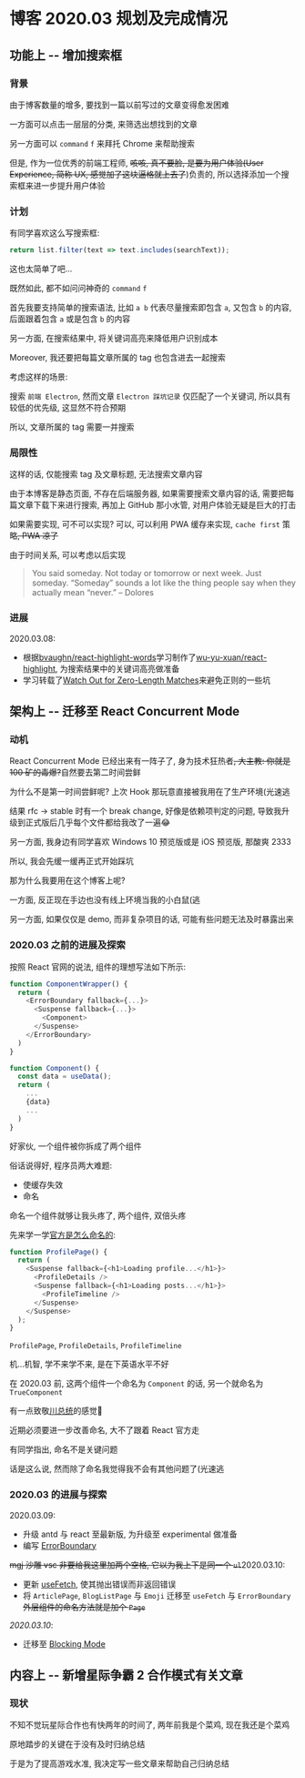 # 博客 2020.03 规划及完成情况

## 功能上 -- 增加搜索框

### 背景

由于博客数量的增多, 要找到一篇以前写过的文章变得愈发困难

一方面可以点击一层层的分类, 来筛选出想找到的文章

另一方面可以 `command` `f` 来拜托 Chrome 来帮助搜索

但是, 作为一位优秀的前端工程师, ~~咳咳, 真不要脸, ~~是要为用户体验(User Experience, 简称 UX~~, 感觉加了这块逼格就上去了~~)负责的,
所以选择添加一个搜索框来进一步提升用户体验

### 计划

有同学喜欢这么写搜索框:

```typescript
return list.filter(text => text.includes(searchText));
```

这也太简单了吧...

既然如此, 都不如问问神奇的 `command` `f`

首先我要支持简单的搜索语法, 比如 `a b` 代表尽量搜索即包含 `a`, 又包含 `b` 的内容,
后面跟着包含 `a` 或是包含 `b` 的内容

另一方面, 在搜索结果中, 将关键词高亮来降低用户识别成本

Moreover, 我还要把每篇文章所属的 tag 也包含进去一起搜索

考虑这样的场景:

搜索 `前端 Electron`, 然而文章 `Electron 踩坑记录` 仅匹配了一个关键词, 所以具有较低的优先级, 这显然不符合预期

所以, 文章所属的 tag 需要一并搜索

### 局限性

这样的话, 仅能搜索 tag 及文章标题, 无法搜索文章内容

由于本博客是静态页面, 不存在后端服务器, 如果需要搜索文章内容的话, 需要把每篇文章下载下来进行搜索, 再加上 GitHub 那小水管, 对用户体验无疑是巨大的打击

如果需要实现, 可不可以实现? 可以, 可以利用 PWA 缓存来实现, `cache first` 策略~~, PWA 凉了~~

由于时间关系, 可以考虑以后实现

> You said someday. Not today or tomorrow or next week. Just someday. “Someday” sounds a lot like the thing people say when they actually mean “never.” – Dolores

### 进展

2020.03.08:

- 根据[bvaughn/react-highlight-words](https://github.com/bvaughn/react-highlight-words)学习制作了[wu-yu-xuan/react-highlight](https://github.com/wu-yu-xuan/react-highlight),
  为搜索结果中的关键词高亮做准备
- 学习转载了[Watch Out for Zero-Length Matches](https://blog.mscorlib.top/blog/%E6%8A%80%E6%9C%AF/%E5%89%8D%E7%AB%AF/%E8%BD%AC%E8%BD%BD/Watch-Out-for-Zero-Length-Matches)来避免正则的一些坑

## 架构上 -- 迁移至 React Concurrent Mode

### 动机

React Concurrent Mode 已经出来有一阵子了, 身为技术狂热者~~, 大主教: 你就是 100 矿的毒爆?~~自然要去第二时间尝鲜

为什么不是第一时间尝鲜呢? 上次 Hook 那玩意直接被我用在了生产环境(光速逃

结果 rfc -> stable 时有一个 break change, 好像是依赖项判定的问题, 导致我升级到正式版后几乎每个文件都给我改了一遍:joy:

另一方面, 我身边有同学喜欢 Windows 10 预览版或是 iOS 预览版, 那酸爽 2333

所以, 我会先缓一缓再正式开始踩坑

那为什么我要用在这个博客上呢?

一方面, 反正现在手边也没有线上环境当我的小白鼠(逃

另一方面, 如果仅仅是 demo, 而非复杂项目的话, 可能有些问题无法及时暴露出来

### 2020.03 之前的进展及探索

按照 React 官网的说法, 组件的理想写法如下所示:

```typescript
function ComponentWrapper() {
  return (
    <ErrorBoundary fallback={...}>
      <Suspense fallback={...}>
        <Component>
      </Suspense>
    </ErrorBoundary>
  )
}

function Component() {
  const data = useData();
  return (
    ...
    {data}
    ...
  )
}
```

好家伙, 一个组件被你拆成了两个组件

俗话说得好, 程序员两大难题:

- 使缓存失效
- 命名

命名一个组件就够让我头疼了, 两个组件, 双倍头疼

先来学一学[官方是怎么命名的](https://reactjs.org/docs/concurrent-mode-suspense.html#what-is-suspense-exactly):

```JavaScript
function ProfilePage() {
  return (
    <Suspense fallback={<h1>Loading profile...</h1>}>
      <ProfileDetails />
      <Suspense fallback={<h1>Loading posts...</h1>}>
        <ProfileTimeline />
      </Suspense>
    </Suspense>
  );
}
```

`ProfilePage`, `ProfileDetails`, `ProfileTimeline`

机...机智, 学不来学不来, 是在下英语水平不好

在 2020.03 前, 这两个组件一个命名为 `Component` 的话, 另一个就命名为 `TrueComponent`

有一点致敬[川总统](https://twitter.com/realDonaldTrump)的感觉:dog:

近期必须要进一步改善命名, 大不了跟着 React 官方走

有同学指出, 命名不是关键问题

话是这么说, 然而除了命名我觉得我不会有其他问题了(光速逃

### 2020.03 的进展与探索

2020.03.09:

- 升级 antd 与 react 至最新版, 为升级至 experimental 做准备
- 编写 [ErrorBoundary](https://github.com/wu-yu-xuan/blog.mscorlib.top/blob/master/src/ErrorBoundary.tsx)

~~mgj 沙雕 vsc 非要给我这里加两个空格, 它以为我上下是同一个 `ul`~~2020.03.10:

- 更新 [useFetch](https://github.com/wu-yu-xuan/blog.mscorlib.top/blob/master/src/useFetch.ts), 使其抛出错误而非返回错误
- 将 `ArticlePage`, `BlogListPage` 与 `Emoji` 迁移至 `useFetch` 与 `ErrorBoundary` ~~外层组件的命名方法就是加个 `Page`~~

_2020.03.10_:

- 迁移至 [Blocking Mode](https://reactjs.org/docs/concurrent-mode-adoption.html#migration-step-blocking-mode)

## 内容上 -- 新增星际争霸 2 合作模式有关文章

### 现状

不知不觉玩星际合作也有快两年的时间了, 两年前我是个菜鸡, 现在我还是个菜鸡

原地踏步的关键在于没有及时归纳总结

于是为了提高游戏水准, 我决定写一些文章来帮助自己归纳总结
